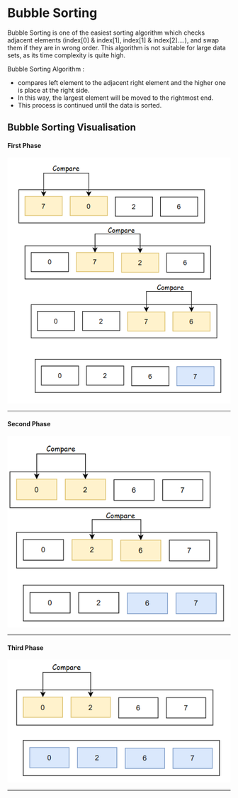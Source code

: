 # Bubble Sorting

Bubble Sorting is one of the easiest sorting algorithm which checks adjacent elements (index[0] & index[1], index[1] & index[2]....), and swap them if they are in wrong order. This algorithm is not suitable for large data sets, as its time complexity is quite high.

Bubble Sorting Algorithm :

* compares left element to the adjacent right element and the higher one is place at the right side.
* In this way, the largest element will be moved to the rightmost end.
* This process is continued until the data is sorted.

## Bubble Sorting Visualisation

#### First Phase
![bubbleSorting](bubbleSort.png)

----
#### Second Phase
![bubbleSorting](bubbleSort2.png)

----
#### Third Phase
![bubbleSorting](bubbleSort3.png)

---
